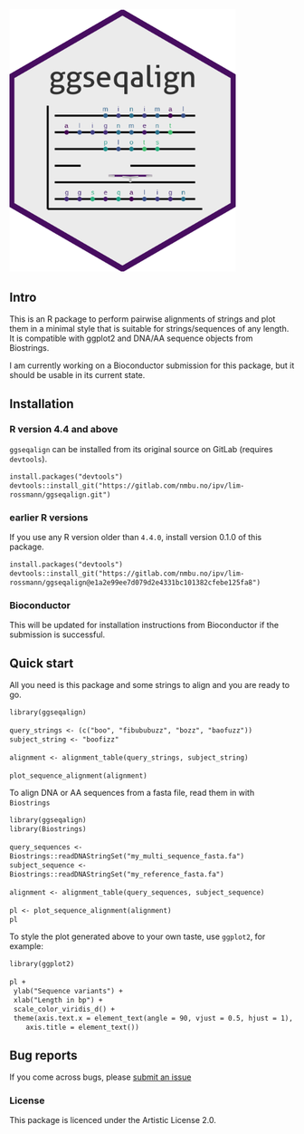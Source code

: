 <img src="inst/hexlogo/hexlogo.png" alt="ggseqalign hex sticker" width="400"/>

## Intro
This is an R package to perform pairwise alignments of strings and plot them in a minimal style that is suitable for strings/sequences of any length. It is compatible with ggplot2 and DNA/AA sequence objects from Biostrings.

I am currently working on a Bioconductor submission for this package, but it should be usable in its current state.

## Installation
### R version 4.4 and above
`ggseqalign` can be installed from its original source on GitLab (requires `devtools`).
```
install.packages("devtools")
devtools::install_git("https://gitlab.com/nmbu.no/ipv/lim-rossmann/ggseqalign.git")
```
### earlier R versions
If you use any R version older than `4.4.0`, install version 0.1.0 of this package.
```
install.packages("devtools")
devtools::install_git("https://gitlab.com/nmbu.no/ipv/lim-rossmann/ggseqalign@e1a2e99ee7d079d2e4331bc101382cfebe125fa8")
```
### Bioconductor
This will be updated for installation instructions from Bioconductor if the submission is successful.

## Quick start
All you need is this package and some strings to align and you are ready to go.
```
library(ggseqalign)

query_strings <- (c("boo", "fibububuzz", "bozz", "baofuzz"))
subject_string <- "boofizz"

alignment <- alignment_table(query_strings, subject_string)

plot_sequence_alignment(alignment)
```

To align DNA or AA sequences from a fasta file, read them in with `Biostrings`
```
library(ggseqalign)
library(Biostrings)

query_sequences <- Biostrings::readDNAStringSet("my_multi_sequence_fasta.fa")
subject_sequence <- Biostrings::readDNAStringSet("my_reference_fasta.fa")

alignment <- alignment_table(query_sequences, subject_sequence)

pl <- plot_sequence_alignment(alignment)
pl
```

To style the plot generated above to your own taste, use `ggplot2`, for example:
```
library(ggplot2)
 
pl +
 ylab("Sequence variants") +
 xlab("Length in bp") +
 scale_color_viridis_d() +
 theme(axis.text.x = element_text(angle = 90, vjust = 0.5, hjust = 1),
    axis.title = element_text())
```

## Bug reports
If you come across bugs, please [submit an issue](https://gitlab.com/nmbu.no/ipv/lim-rossmann/ggseqalign/-/issues)

### License
This package is licenced under the Artistic License 2.0.